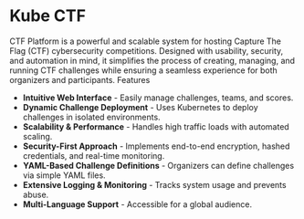 # Kube CTF

CTF Platform is a powerful and scalable system for hosting Capture The Flag (CTF) cybersecurity competitions. Designed with usability, security, and automation in mind, it simplifies the process of creating, managing, and running CTF challenges while ensuring a seamless experience for both organizers and participants.
Features

- **Intuitive Web Interface** - Easily manage challenges, teams, and scores.
- **Dynamic Challenge Deployment** - Uses Kubernetes to deploy challenges in isolated environments.
- **Scalability & Performance** - Handles high traffic loads with automated scaling.
- **Security-First Approach** - Implements end-to-end encryption, hashed credentials, and real-time monitoring.
- **YAML-Based Challenge Definitions** - Organizers can define challenges via simple YAML files.
- **Extensive Logging & Monitoring** - Tracks system usage and prevents abuse.
- **Multi-Language Support** - Accessible for a global audience.
